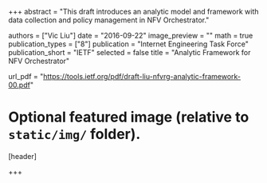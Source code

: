 +++
abstract = "This draft introduces an analytic model and framework with data collection and policy management in NFV Orchestrator."

authors = ["Vic Liu"]
date = "2016-09-22"
image_preview = ""
math = true
publication_types = ["8"]
publication = "Internet Engineering Task Force"
publication_short = "IETF"
selected = false
title = "Analytic Framework for NFV Orchestrator"

url_pdf = "https://tools.ietf.org/pdf/draft-liu-nfvrg-analytic-framework-00.pdf"

# Optional featured image (relative to `static/img/` folder).
[header]

+++
